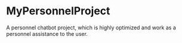 # MyPersonnelProject
A personnel chatbot project, which is highly optimized and work as a personnel assistance to the user.
